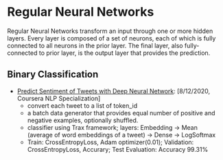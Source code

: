 # Regular Neural Networks

Regular Neural Networks transform an input through one or more hidden layers. Every layer is composed of a set of neurons, each of which is fully connected to all neurons in the prior layer. The final layer, also fully-connected to prior layer, is the output layer that provides the prediction.

## Binary Classification

* [Predict Sentiment of Tweets with Deep Neural Network](https://github.com/msfchen/machine_learning/tree/master/regularnn/tweetsentiment_dnn): [8/12/2020, Coursera NLP Specialization]
  - convert each tweet to a list of token_id
  - a batch data generator that provides equal number of positive and negative examples, optionally shuffled.
  - classifier using Trax framework; layers: Embedding -> Mean (average of word embeddings of a tweet) -> Dense -> LogSoftmax
  - Train: CrossEntropyLoss, Adam optimizer(0.01); Validation: CrossEntropyLoss, Accurary; Test Evaluation: Accuracy 99.31%